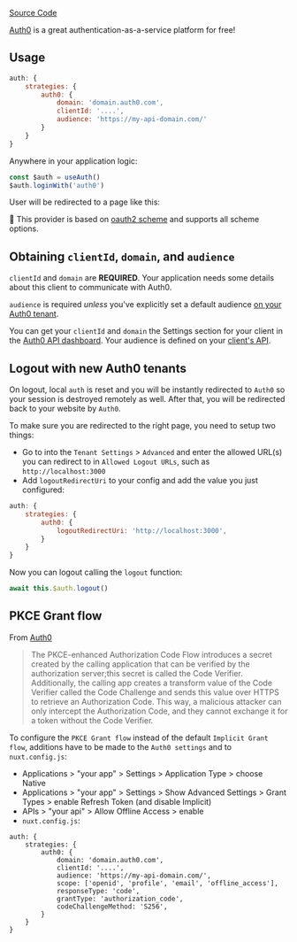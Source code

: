 [Source Code](https://github.com/nuxt-alt/auth/blob/main/src/runtime/providers/auth0.ts)

[Auth0](https://auth0.com) is a great authentication-as-a-service platform for free!

## Usage

```js
auth: {
    strategies: {
        auth0: {
            domain: 'domain.auth0.com',
            clientId: '....',
            audience: 'https://my-api-domain.com/'
        }
    }
}
```

Anywhere in your application logic:

```js
const $auth = useAuth()
$auth.loginWith('auth0')
```

User will be redirected to a page like this:

💁 This provider is based on [oauth2 scheme](/schemes/oauth2) and supports all scheme options.

## Obtaining `clientId`, `domain`, and `audience`

`clientId` and `domain` are **REQUIRED**. Your application needs some details about this client to communicate with Auth0.

`audience` is required _unless_ you've explicitly set a default audience [on your Auth0 tenant](https://manage.auth0.com/#/tenant).

You can get your `clientId` and `domain` the Settings section for your client in the [Auth0 API dashboard](https://manage.auth0.com/#/applications). Your audience is defined on your [client's API](https://manage.auth0.com/#/apis).

## Logout with new Auth0 tenants

On logout, local `auth` is reset and you will be instantly redirected to `Auth0` so your session is destroyed remotely as well. After that, you will be redirected back to your website by `Auth0`.

To make sure you are redirected to the right page, you need to setup two things:

- Go to into the `Tenant Settings` > `Advanced` and enter the allowed URL(s) you can redirect to in `Allowed Logout URLs`, such as `http://localhost:3000`
- Add `logoutRedirectUri` to your config and add the value you just configured:

```js
auth: {
    strategies: {
        auth0: {
            logoutRedirectUri: 'http://localhost:3000',
        }
    }
}
```

Now you can logout calling the `logout` function:

```js
await this.$auth.logout()
```

## PKCE Grant flow

From [Auth0](https://auth0.com/docs/flows/concepts/auth-code-pkce)

> The PKCE-enhanced Authorization Code Flow introduces a secret created by the calling application that can be verified by the authorization server;this secret is called the Code Verifier. Additionally, the calling app creates a transform value of the Code Verifier called the Code Challenge and sends this value over HTTPS to retrieve an Authorization Code. This way, a malicious attacker can only intercept the Authorization Code, and they cannot exchange it for a token without the Code Verifier.

To configure the `PKCE Grant flow` instead of the default `Implicit Grant flow`, additions have to be made to the `Auth0 settings` and to `nuxt.config.js`:

- Applications > "your app" > Settings > Application Type > choose Native
- Applications > "your app" > Settings > Show Advanced Settings > Grant Types > enable Refresh Token (and disable Implicit)
- APIs > "your api" > Allow Offline Access > enable
- `nuxt.config.js`:

```js{}[nuxt.config.js]
auth: {
    strategies: {
        auth0: {
            domain: 'domain.auth0.com',
            clientId: '....',
            audience: 'https://my-api-domain.com/',
            scope: ['openid', 'profile', 'email', 'offline_access'],
            responseType: 'code',
            grantType: 'authorization_code',
            codeChallengeMethod: 'S256',
        }
    }
}


```
